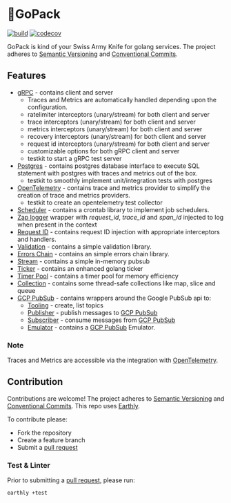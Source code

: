 # 🎒GoPack

[![build](https://img.shields.io/github/actions/workflow/status/Tochemey/gopack/build.yml?branch=main)](https://github.com/Tochemey/gopack/actions/workflows/build.yml)
[![codecov](https://codecov.io/gh/Tochemey/gopack/branch/main/graph/badge.svg?token=LJO3LHe1Ox)](https://codecov.io/gh/Tochemey/gopack)

GoPack is kind of your Swiss Army Knife for golang services.
The project adheres to [Semantic Versioning](https://semver.org)
and [Conventional Commits](https://www.conventionalcommits.org/en/v1.0.0/).

## Features

- [gRPC](./grpc) - contains client and server
    - Traces and Metrics are automatically handled depending upon the configuration.
    - ratelimiter interceptors (unary/stream) for both client and server
    - trace interceptors (unary/stream) for both client and server
    - metrics interceptors (unary/stream) for both client and server
    - recovery interceptors (unary/stream) for both client and server
    - request id interceptors (unary/stream) for both client and server
    - customizable options for both gRPC client and server
    - testkit to start a gRPC test server
- [Postgres](./postgres) - contains postgres database interface to execute SQL statement with postgres with traces and metrics out of the box.
    - testkit to smoothly implement unit/integration tests with postgres
- [OpenTelemetry](./otel) - contains trace and metrics provider to simplify the creation of trace and metrics providers.
    - testkit to create an opentelemetry test collector
- [Scheduler](./scheduler) - contains a crontab library to implement job schedulers.
- [Zap logger](./log/zapl) wrapper with _request_id_, _trace_id_ and _span_id_ injected to log when present in the context
- [Request ID](./requestid) - contains request ID injection with appropriate interceptors and handlers.
- [Validation](./validation) - contains a simple validation library.
- [Errors Chain](./errorschain) - contains an simple errors chain library.
- [Stream](./stream) - contains a simple in-memory pubsub
- [Ticker](./ticker) - contains an enhanced golang ticker
- [Timer Pool](./timerpool) - contains a timer pool for memory efficiency
- [Collection](./collection) - contains some thread-safe collections like map, slice and queue
- [GCP PubSub](./gcp/pubsub) - contains wrappers around the Google PubSub api to:
  - [Tooling](./gcp/pubsub/tooling.go) - create, list topics
  - [Publisher](./gcp/pubsub/publisher.go) - publish messages to [GCP PubSub](https://cloud.google.com/pubsub/docs)
  - [Subscriber](./gcp/pubsub/subscriber.go) - consume messages from [GCP PubSub](https://cloud.google.com/pubsub/docs)
  - [Emulator](./gcp/pubsub/emulator.go) - contains a [GCP PubSub](https://cloud.google.com/pubsub/docs) Emulator.

### Note

Traces and Metrics are accessible via the integration
with [OpenTelemetry](https://github.com/open-telemetry/opentelemetry-go).

## Contribution

Contributions are welcome!
The project adheres to [Semantic Versioning](https://semver.org)
and [Conventional Commits](https://www.conventionalcommits.org/en/v1.0.0/).
This repo uses [Earthly](https://earthly.dev/get-earthly).

To contribute please:

- Fork the repository
- Create a feature branch
- Submit a [pull request](https://help.github.com/articles/using-pull-requests)

### Test & Linter

Prior to submitting a [pull request](https://help.github.com/articles/using-pull-requests), please run:

```bash
earthly +test
